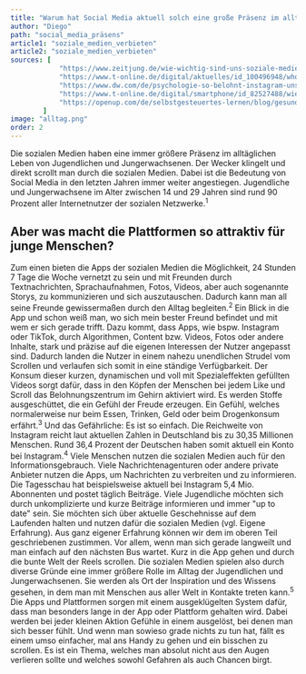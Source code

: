 ```yaml
---
title: "Warum hat Social Media aktuell solch eine große Präsenz im alltäglichen Leben?"
author: "Diego"
path: "social_media_präsens"
article1: "soziale_medien_verbieten"
article2: "soziale_medien_verbieten"
sources: [
            "https://www.zeitjung.de/wie-wichtig-sind-uns-soziale-medien-und-welche-rolle-spielen-sie-im-alltag/",
            "https://www.t-online.de/digital/aktuelles/id_100496948/who-studie-social-media-nutzung-bei-jugendlichen-weiter-angestiegen.html",
            "https://www.dw.com/de/psychologie-so-belohnt-instagram-unser-gehirn/a-49930845",
            "https://www.t-online.de/digital/smartphone/id_82527488/wie-funktioniert-instagram-anleitung-und-wichtigste-funktionen.html",
            "https://openup.com/de/selbstgesteuertes-lernen/blog/gesunder-umgang-social-media/"
        ]
image: "alltag.png"
order: 2
---
```



Die sozialen Medien haben eine immer größere Präsenz im alltäglichen Leben von Jugendlichen und Jungerwachsenen. Der Wecker klingelt und direkt scrollt man durch die sozialen Medien. Dabei ist die Bedeutung von Social Media in den letzten Jahren immer weiter angestiegen. Jugendliche und Jungerwachsene im Alter zwischen 14 und 29 Jahren sind rund 90 Prozent aller Internetnutzer der sozialen Netzwerke.<sup>1</sup>
## Aber was macht die Plattformen so attraktiv für junge Menschen?
Zum einen bieten die Apps der sozialen Medien die Möglichkeit, 24 Stunden 7 Tage die Woche vernetzt zu sein und mit Freunden durch Textnachrichten, Sprachaufnahmen, Fotos, Videos, aber auch sogenannte Storys, zu kommunizieren und sich auszutauschen. Dadurch kann man all seine Freunde gewissermaßen durch den Alltag begleiten.<sup>2</sup> Ein Blick in die App und schon weiß man, wo sich mein bester Freund befindet und mit wem er sich gerade trifft. Dazu kommt, dass Apps, wie bspw. Instagram oder TikTok, durch Algorithmen, Content bzw. Videos, Fotos oder andere Inhalte, stark und präzise auf die eigenen Interessen der Nutzer angepasst sind. Dadurch landen die Nutzer in einem nahezu unendlichen Strudel vom Scrollen und verlaufen sich somit in eine ständige Verfügbarkeit. Der Konsum dieser kurzen, dynamischen und voll mit Spezialeffekten gefüllten Videos sorgt dafür, dass in den Köpfen der Menschen bei jedem Like und Scroll das Belohnungszentrum im Gehirn aktiviert wird. Es werden Stoffe ausgeschüttet, die ein Gefühl der Freude erzeugen. Ein Gefühl, welches normalerweise nur beim Essen, Trinken, Geld oder beim Drogenkonsum erfährt.<sup>3</sup> Und das Gefährliche: Es ist so einfach. Die Reichweite von Instagram reicht laut aktuellen Zahlen in Deutschland bis zu 30,35 Millionen Menschen. Rund 36,4 Prozent der Deutschen haben somit aktuell ein Konto bei Instagram.<sup>4</sup> Viele Menschen nutzen die sozialen Medien auch für den Informationsgebrauch. Viele Nachrichtenagenturen oder andere private Anbieter nutzen die Apps, um Nachrichten zu verbreiten und zu informieren. Die Tagesschau hat beispielsweise aktuell bei Instagram 5,4 Mio. Abonnenten und postet täglich Beiträge. Viele Jugendliche möchten sich durch unkomplizierte und kurze Beiträge informieren und immer "up to date" sein. Sie möchten sich über aktuelle Geschehnisse auf dem Laufenden halten und nutzen dafür die sozialen Medien (vgl. Eigene Erfahrung).
Aus ganz eigener Erfahrung können wir dem im oberen Teil geschriebenen zustimmen.
Vor allem, wenn man sich gerade langweilt und man einfach auf den nächsten Bus wartet. Kurz in die App gehen und durch die bunte Welt der Reels scrollen.
Die sozialen Medien spielen also durch diverse Gründe eine immer größere Rolle im Alltag der Jugendlichen und Jungerwachsenen. Sie werden als Ort der Inspiration und des Wissens gesehen, in dem man mit Menschen aus aller Welt in Kontakte treten kann.<sup>5</sup> Die Apps und Plattformen sorgen mit einem ausgeklügelten System dafür, dass man besonders lange in der App oder Plattform gehalten wird. Dabei werden bei jeder kleinen Aktion Gefühle in einem ausgelöst, bei denen man sich besser fühlt. Und wenn man sowieso grade nichts zu tun hat, fällt es einem umso einfacher, mal ans Handy zu gehen und ein bisschen zu scrollen. Es ist ein Thema, welches man absolut nicht aus den Augen verlieren sollte und welches sowohl Gefahren als auch Chancen birgt. 